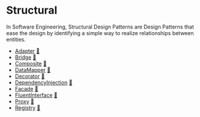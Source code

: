# Structural

In Software Engineering, Structural Design Patterns are Design Patterns that
ease the design by identifying a simple way to realize relationships between
entities.

* [Adapter](Adapter) [:notebook:](http://en.wikipedia.org/wiki/Adapter_pattern)
* [Bridge](Bridge) [:notebook:](http://en.wikipedia.org/wiki/Bridge_pattern)
* [Composite](Composite) [:notebook:](http://en.wikipedia.org/wiki/Composite_pattern)
* [DataMapper](DataMapper) [:notebook:](http://en.wikipedia.org/wiki/Data_mapper_pattern)
* [Decorator](Decorator) [:notebook:](http://en.wikipedia.org/wiki/Decorator_pattern)
* [DependencyInjection](DependencyInjection) [:notebook:](http://en.wikipedia.org/wiki/Dependency_injection)
* [Facade](Facade) [:notebook:](http://en.wikipedia.org/wiki/Facade_pattern)
* [FluentInterface](FluentInterface) [:notebook:](http://en.wikipedia.org/wiki/Fluent_interface)
* [Proxy](Proxy) [:notebook:](http://en.wikipedia.org/wiki/Proxy_pattern)
* [Registry](Registry) [:notebook:](http://en.wikipedia.org/wiki/Service_locator_pattern)

